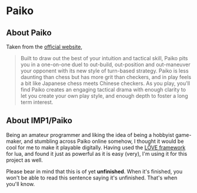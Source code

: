 Paiko
=====

About Paiko
-----------
Taken from the [official website](http://www.paikogame.com/),
> Built to draw out the best of your intuition and tactical skill, Paiko pits you in a 
> one-on-one duel to out-build, out-position and out-maneuver your opponent with its 
> new style of turn-based strategy. Paiko is less daunting than chess but has more grit 
> than checkers, and in play feels a bit like Japanese chess meets Chinese checkers. As 
> you play, you'll find Paiko creates an engaging tactical drama with enough clarity to 
> let you create your own play style, and enough depth to foster a long term interest. 

About IMP1/Paiko
----------------
Being an amateur programmer and liking the idea of being a hobbyist game-maker, and 
stumbling across Paiko online somehow, I thought it would be cool for me to make it 
playable digitally. Having used the [LÖVE framework](https://love2d.org/) for lua, and 
found it just as powerful as it is easy (very), I'm using it for this project as well.

Please bear in mind that this is of yet **unfinished**. When it's finished, you won't
be able to read this sentence saying it's unfinished. That's when you'll know.